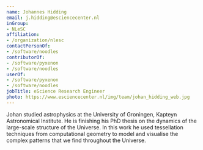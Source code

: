 ```yaml
---
name: Johannes Hidding
email: j.hidding@esciencecenter.nl
inGroup:
- NLeSC
affiliation:
- /organization/nlesc
contactPersonOf:
- /software/noodles
contributorOf:
- /software/pyxenon
- /software/noodles
userOf:
- /software/pyxenon
- /software/noodles
jobTitle: eScience Research Engineer
photo: https://www.esciencecenter.nl/img/team/johan_hidding_web.jpg
---
```

Johan studied astrophysics at the University of Groningen, Kapteyn Astronomical Institute. He is finishing his PhD thesis on the dynamics of the large-scale structure of the Universe. In this work he used tessellation techniques from computational geometry to model and visualise the complex patterns that we find throughout the Universe.


